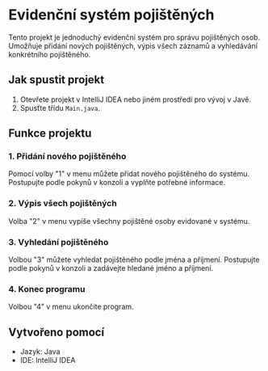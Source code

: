 # Evidenční systém pojištěných

Tento projekt je jednoduchý evidenční systém pro správu pojištěných osob. Umožňuje přidání nových pojištěných, výpis všech záznamů a vyhledávání konkrétního pojištěného.

## Jak spustit projekt

1. Otevřete projekt v IntelliJ IDEA nebo jiném prostředí pro vývoj v Javě.
2. Spusťte třídu `Main.java`.

## Funkce projektu

### 1. Přidání nového pojištěného

Pomocí volby "1" v menu můžete přidat nového pojištěného do systému. Postupujte podle pokynů v konzoli a vyplňte potřebné informace.

### 2. Výpis všech pojištěných

Volba "2" v menu vypíše všechny pojištěné osoby evidované v systému.

### 3. Vyhledání pojištěného

Volbou "3" můžete vyhledat pojištěného podle jména a příjmení. Postupujte podle pokynů v konzoli a zadávejte hledané jméno a příjmení.

### 4. Konec programu

Volbou "4" v menu ukončíte program.

## Vytvořeno pomocí

- Jazyk: Java
- IDE: IntelliJ IDEA
